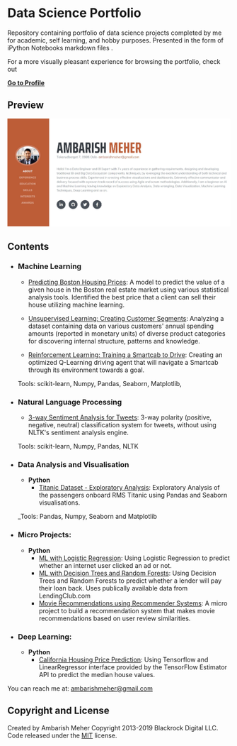 # Data Science Portfolio
Repository containing portfolio of data science projects completed by me for academic, self learning, and hobby purposes. Presented in the form of iPython Notebooks markdown files .

For a more visually pleasant experience for browsing the portfolio, check out

**[Go to Profile](https://ambarishmeher.github.io/ambarish.meher/.)**

## Preview

[![Resume Preview](./img/my_profile_preview.JPG)](https://ambarishmeher.github.io/ambarish.meher/.)

## Contents

- ### Machine Learning

	- [Predicting Boston Housing Prices](https://github.com/ambarishmeher/data_science_portfolio/blob/master/boston_housing/boston_housing.ipynb): A model to predict the value of a given house in the Boston real estate market using various statistical analysis tools. Identified the best price that a client can sell their house utilizing machine learning.

	- [Unsupervised Learning: Creating Customer Segments](https://github.com/ambarishmeher/data_science_portfolio/blob/master/customer_segments/customer_segments.ipynb): Analyzing a dataset containing data on various customers' annual spending amounts (reported in monetary units) of diverse product categories for discovering internal structure, patterns and knowledge.
	
	- [Reinforcement Learning: Training a Smartcab to Drive](https://github.com/ambarishmeher/data_science_portfolio/blob/master/smart_cab/smartcab.ipynb): Creating an optimized Q-Learning driving agent that will navigate a Smartcab through its environment towards a goal.

	Tools: scikit-learn, Numpy, Pandas, Seaborn, Matplotlib, 

- ### Natural Language Processing

	- [3-way Sentiment Analysis for Tweets](https://github.com/ambarishmeher/data_science_portfolio/blob/master/twitter_sentiment/3-Way_Twitter_Sentiment_Analysis.ipynb): 3-way polarity (positive, negative, neutral) classification system for tweets, without using NLTK's sentiment analysis engine.

	Tools: scikit-learn, Numpy, Pandas, NLTK

- ### Data Analysis and Visualisation
	- __Python__
		- [Titanic Dataset - Exploratory Analysis](https://github.com/ambarishmeher/data_science_portfolio/blob/master/EDA/Titanic_Dataset_EDA.ipynb): Exploratory Analysis of the passengers onboard RMS Titanic using Pandas and Seaborn visualisations.
		
	_Tools: Pandas, Numpy, Seaborn and Matplotlib


- ### Micro Projects: 

	- __Python__
		- [ML with Logistic Regression](https://github.com/ambarishmeher/data_science_portfolio/blob/master/Micro_Projects/Logistic_Regression_Model.ipynb): Using Logistic Regression to predict whether an internet user clicked an ad or not.
		- [ML with Decision Trees and Random Forests](https://github.com/ambarishmeher/data_science_portfolio/blob/master/Micro_Projects/Model_Decision_Trees_vs_Random_Forests.ipynb): Using Decision Trees and Random Forests to predict whether a lender will pay their loan back. Uses publically available data from LendingClub.com
		- [Movie Recommendations using Recommender Systems](https://github.com/ambarishmeher/data_science_portfolio/blob/master/Micro_Projects/Recommendation_Systems_Model.ipynb): A micro project to build a recommendation system that makes movie recommendations based on user review similarities. 
		
- ### Deep Learning: 

	- __Python__
		- [California Housing Price Prediction](https://github.com/ambarishmeher/data_science_portfolio/blob/master/Micro_Projects/California_housing_prices.ipynb): Using Tensorflow and  LinearRegressor interface provided by the TensorFlow Estimator API to predict the median house values.
		
You can reach me at: ambarishmeher@gmail.com

## Copyright and License
Created by Ambarish Meher
Copyright 2013-2019 Blackrock Digital LLC. Code released under the [MIT](https://github.com/BlackrockDigital/startbootstrap-resume/blob/gh-pages/LICENSE) license.
